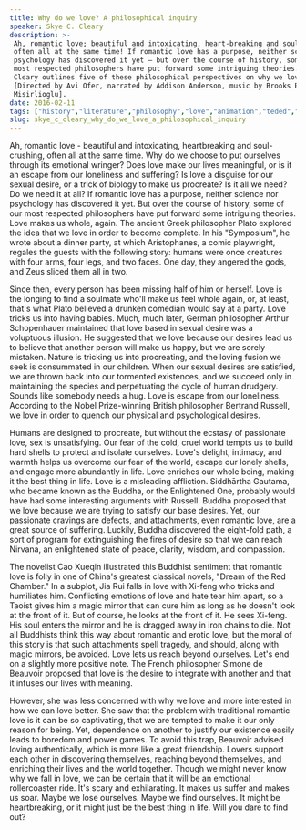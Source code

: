 ```yaml
---
title: Why do we love? A philosophical inquiry
speaker: Skye C. Cleary
description: >-
 Ah, romantic love; beautiful and intoxicating, heart-breaking and soul-crushing...
 often all at the same time! If romantic love has a purpose, neither science nor
 psychology has discovered it yet – but over the course of history, some of our
 most respected philosophers have put forward some intriguing theories. Skye C.
 Cleary outlines five of these philosophical perspectives on why we love.
 [Directed by Avi Ofer, narrated by Addison Anderson, music by Brooks Ball and Cem
 Misirlioglu].
date: 2016-02-11
tags: ["history","literature","philosophy","love","animation","teded","brain","relationships","psychology","science"]
slug: skye_c_cleary_why_do_we_love_a_philosophical_inquiry
---
```


Ah, romantic love - beautiful and intoxicating, heartbreaking and soul-crushing, often all
at the same time. Why do we choose to put ourselves through its emotional wringer? Does
love make our lives meaningful, or is it an escape from our loneliness and suffering? Is
love a disguise for our sexual desire, or a trick of biology to make us procreate? Is it
all we need? Do we need it at all? If romantic love has a purpose, neither science nor
psychology has discovered it yet. But over the course of history, some of our most
respected philosophers have put forward some intriguing theories. Love makes us whole,
again. The ancient Greek philosopher Plato explored the idea that we love in order to
become complete. In his "Symposium", he wrote about a dinner party, at which Aristophanes,
a comic playwright, regales the guests with the following story: humans were once
creatures with four arms, four legs, and two faces. One day, they angered the gods, and
Zeus sliced them all in two.

Since then, every person has been missing half of him or herself. Love is the longing to
find a soulmate who'll make us feel whole again, or, at least, that's what Plato believed
a drunken comedian would say at a party. Love tricks us into having babies. Much, much
later, German philosopher Arthur Schopenhauer maintained that love based in sexual desire
was a voluptuous illusion. He suggested that we love because our desires lead us to
believe that another person will make us happy, but we are sorely mistaken. Nature is
tricking us into procreating, and the loving fusion we seek is consummated in our
children. When our sexual desires are satisfied, we are thrown back into our tormented
existences, and we succeed only in maintaining the species and perpetuating the cycle of
human drudgery. Sounds like somebody needs a hug. Love is escape from our loneliness.
According to the Nobel Prize-winning British philosopher Bertrand Russell, we love in
order to quench our physical and psychological desires.

Humans are designed to procreate, but without the ecstasy of passionate love, sex is
unsatisfying. Our fear of the cold, cruel world tempts us to build hard shells to protect
and isolate ourselves. Love's delight, intimacy, and warmth helps us overcome our fear of
the world, escape our lonely shells, and engage more abundantly in life. Love enriches our
whole being, making it the best thing in life. Love is a misleading affliction. Siddhārtha
Gautama, who became known as the Buddha, or the Enlightened One, probably would have had
some interesting arguments with Russell. Buddha proposed that we love because we are
trying to satisfy our base desires. Yet, our passionate cravings are defects, and
attachments, even romantic love, are a great source of suffering. Luckily, Buddha
discovered the eight-fold path, a sort of program for extinguishing the fires of desire
so that we can reach Nirvana, an enlightened state of peace, clarity, wisdom, and
compassion.

The novelist Cao Xueqin illustrated this Buddhist sentiment that romantic love is folly in
 one of China's greatest classical novels, "Dream of the Red Chamber." In a subplot, Jia
Rui falls in love with Xi-feng who tricks and humiliates him. Conflicting emotions of
love and hate tear him apart, so a Taoist gives him a magic mirror that can cure him as
long as he doesn't look at the front of it. But of course, he looks at the front of it.
He sees Xi-feng. His soul enters the mirror and he is dragged away in iron chains to die.
Not all Buddhists think this way about romantic and erotic love, but the moral of this
story is that such attachments spell tragedy, and should, along with magic mirrors, be
avoided. Love lets us reach beyond ourselves. Let's end on a slightly more positive note.
The French philosopher Simone de Beauvoir proposed that love is the desire to integrate
with another and that it infuses our lives with meaning.

However, she was less concerned with why we love and more interested in how we can love
better. She saw that the problem with traditional romantic love is it can be so
captivating, that we are tempted to make it our only reason for being. Yet, dependence on
another to justify our existence easily leads to boredom and power games. To avoid this
trap, Beauvoir advised loving authentically, which is more like a great friendship. Lovers
support each other in discovering themselves, reaching beyond themselves, and enriching
their lives and the world together. Though we might never know why we fall in love, we can
be certain that it will be an emotional rollercoaster ride. It's scary and exhilarating.
It makes us suffer and makes us soar. Maybe we lose ourselves. Maybe we find ourselves. It
might be heartbreaking, or it might just be the best thing in life. Will you dare to find
out?

<!--
ad_duration=0
event="TED-Ed"
external_start_time=0
intro_duration=0
is_subtitle_required="False"
is_talk_featured="False"
language="en"
language_swap="False"
native_language="en"
number_of_related_talks=6
number_of_speakers=1
number_of_subtitled_videos=0
number_of_tags=10
number_of_talk_download_languages=33
number_of_talk_more_resources=0
number_of_talk_recommendations=0
number_of_talks_take_actions=0
post_ad_duration=0
published_timestamp="2019-03-15 17:12:28"
recording_date="2016-02-11"
speaker_is_published=0
speaker_name="Skye C. Cleary"
talk_name="Why do we love? A philosophical inquiry"
talks_tags=["history","literature","philosophy","love","animation","teded","brain","relationships","psychology","science"]
url_photo_talk="https://s3.amazonaws.com/talkstar-photos/uploads/37ac5de2-3858-47f4-a2ad-8cf4949f3b87/98_love.jpg"
url_webpage="https://www.ted.com/talks/skye_c_cleary_why_do_we_love_a_philosophical_inquiry"
video_type_name="TED-Ed Original"
-->